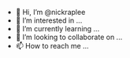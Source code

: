 - 👋 Hi, I’m @nickraplee
- 👀 I’m interested in ...
- 🌱 I’m currently learning ...
- 💞️ I’m looking to collaborate on ...
- 📫 How to reach me ...

<!---
nickraplee/nickraplee is a ✨ special ✨ repository because its `README.md` (this file) appears on your GitHub profile.
You can click the Preview link to take a look at your changes.
--->
